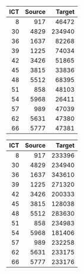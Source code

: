 | ICT | Source | Target |
| --: | -----: | -----: |
|   8 |    917 |  46472 |
|  30 |   4829 | 234940 |
|  36 |   1637 |  82268 |
|  39 |   1225 |  74034 |
|  42 |   3426 |  51865 |
|  45 |   3815 |  33836 |
|  48 |   5512 |  68395 |
|  51 |    858 |  48103 |
|  54 |   5968 |  26411 |
|  57 |    989 |  47039 |
|  62 |   5631 |  47380 |
|  66 |   5777 |  47381 |

| ICT | Source | Target |
| --: | -----: | -----: |
|   8 |    917 | 233396 |
|  30 |   4829 | 234940 |
|  36 |   1637 | 343610 |
|  39 |   1225 | 271320 |
|  42 |   3426 | 200333 |
|  45 |   3815 | 128038 |
|  48 |   5512 | 283630 |
|  51 |    858 | 234983 |
|  54 |   5968 | 181406 |
|  57 |    989 | 232258 |
|  62 |   5631 | 233175 |
|  66 |   5777 | 233176 |
